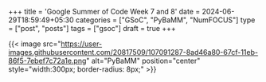 +++
title = 'Google Summer of Code Week 7 and 8'
date = 2024-06-29T18:59:49+05:30
categories = ["GSoC", "PyBaMM", "NumFOCUS"]
type = ["post", "posts"]
tags = ["gsoc"]
draft = true
+++

{{< image src="https://user-images.githubusercontent.com/20817509/107091287-8ad46a80-67cf-11eb-86f5-7ebef7c72a1e.png" alt="PyBaMM" position="center" style="width:300px; border-radius: 8px;" >}}


